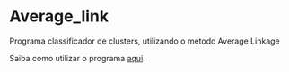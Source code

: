 # Average_link
Programa classificador de clusters, utilizando o método Average Linkage

Saiba como utilizar o programa <a href="https://github.com/matheusjesus/Average_link/wiki/Average-Linkage">aqui</a>.
